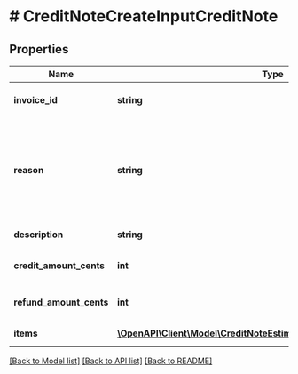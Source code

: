 # # CreditNoteCreateInputCreditNote

## Properties

Name | Type | Description | Notes
------------ | ------------- | ------------- | -------------
**invoice_id** | **string** | The invoice unique identifier, created by Lago. |
**reason** | **string** | The reason of the credit note creation. Possible values are &#x60;duplicated_charge&#x60;, &#x60;product_unsatisfactory&#x60;, &#x60;order_change&#x60;, &#x60;order_cancellation&#x60;, &#x60;fraudulent_charge&#x60; or &#x60;other&#x60;. | [optional]
**description** | **string** | The description of the credit note. | [optional]
**credit_amount_cents** | **int** | The total amount to be credited on the customer balance. | [optional]
**refund_amount_cents** | **int** | The total amount to be refunded to the customer. | [optional]
**items** | [**\OpenAPI\Client\Model\CreditNoteEstimateInputCreditNoteItemsInner[]**](CreditNoteEstimateInputCreditNoteItemsInner.md) | The list of credit note’s items. |

[[Back to Model list]](../../README.md#models) [[Back to API list]](../../README.md#endpoints) [[Back to README]](../../README.md)
